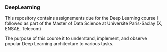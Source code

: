 ### DeepLearning

This repository contains assignements due for the Deep Learning course I followed as part of the Master of Data Science at Université Paris-Saclay (X, ENSAE, Telecom)

The purpose of this course it to understand, implement, and observe popular Deep Learning architecture to various tasks. 

